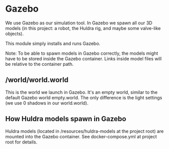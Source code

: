 # Gazebo

We use Gazebo as our simulation tool. In Gazebo we spawn all our 3D models (in this project: a robot, the Huldra rig, and maybe some valve-like objects).

This module simply installs and runs Gazebo.

Note: To be able to spawn models in Gazebo correctly, the models might have to be stored inside the Gazebo container. Links inside model files will be relative to the container path.

## /world/world.world

This is the world we launch in Gazebo. It's an empty world, similar to the default Gazebo world empty.world. The only difference is the light settings (we use 0 shadows in our world.world).

## How Huldra models spawn in Gazebo

Huldra models (located in /resources/huldra-models at the project root) are mounted into the Gazebo container. See docker-compose.yml at project root for details.